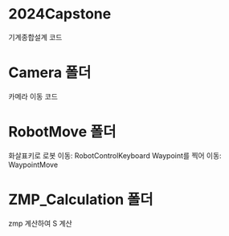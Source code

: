 # 2024Capstone
기계종합설계 코드

# Camera 폴더
카메라 이동 코드

# RobotMove 폴더
화살표키로 로봇 이동: RobotControlKeyboard
Waypoint를 찍어 이동: WaypointMove

# ZMP_Calculation 폴더
zmp 계산하여 S 계산
